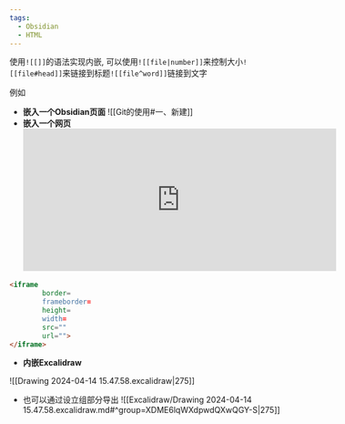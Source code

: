 ```yaml
---
tags:
  - Obsidian
  - HTML
---
```


使用`![[]]`的语法实现内嵌, 可以使用`![[file|number]]`来控制大小`![[file#head]]`来链接到标题`![[file^word]]`链接到文字

例如

- **嵌入一个Obsidian页面**
	![[Git的使用#一、新建]]
- **嵌入一个网页**
	<iframe border=0 frameborder=0 height=250 width=550
	src="https://github.com/ustc21xyx/experiment"></iframe>
```HTML
<iframe 
		border=
		frameborder=
		height=
		width=
		src=""
		url="">
</iframe>
```
- **内嵌Excalidraw**

![[Drawing 2024-04-14 15.47.58.excalidraw|275]]

- 也可以通过设立组部分导出
![[Excalidraw/Drawing 2024-04-14 15.47.58.excalidraw.md#^group=XDME6lqWXdpwdQXwQGY-S|275]]